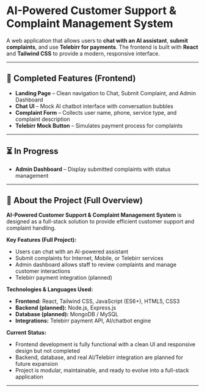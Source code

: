 # AI-Powered Customer Support & Complaint Management System

A web application that allows users to **chat with an AI assistant**, **submit complaints**, and use **Telebirr for payments**. The frontend is built with **React** and **Tailwind CSS** to provide a modern, responsive interface.

---

## 🚀 Completed Features (Frontend)

- **Landing Page** – Clean navigation to Chat, Submit Complaint, and Admin Dashboard  
- **Chat UI** – Mock AI chatbot interface with conversation bubbles  
- **Complaint Form** – Collects user name, phone, service type, and complaint description  
- **Telebirr Mock Button** – Simulates payment process for complaints  

---

## ⏳ In Progress

- **Admin Dashboard** – Display submitted complaints with status management  

---

## 📖 About the Project (Full Overview)

**AI-Powered Customer Support & Complaint Management System** is designed as a full-stack solution to provide efficient customer support and complaint handling.

**Key Features (Full Project):**

- Users can chat with an AI-powered assistant  
- Submit complaints for Internet, Mobile, or Telebirr services  
- Admin dashboard allows staff to review complaints and manage customer interactions  
- Telebirr payment integration (planned)  

**Technologies & Languages Used:**

- **Frontend:** React, Tailwind CSS, JavaScript (ES6+), HTML5, CSS3  
- **Backend (planned):** Node.js, Express.js  
- **Database (planned):** MongoDB / MySQL  
- **Integrations:** Telebirr payment API, AI/chatbot engine  

**Current Status:**

- Frontend development is fully functional with a clean UI and responsive design but not completed 
- Backend, database, and real AI/Telebirr integration are planned for future expansion  
- Project is modular, maintainable, and ready to evolve into a full-stack application  

---










